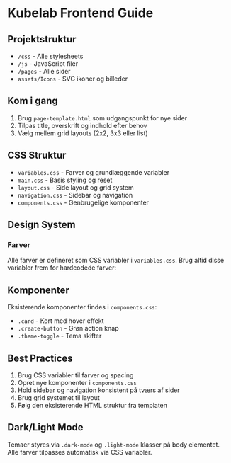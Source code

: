# Kubelab Frontend Guide

## Projektstruktur
- `/css` - Alle stylesheets
- `/js` - JavaScript filer
- `/pages` - Alle sider
- `assets/Icons` - SVG ikoner og billeder

## Kom i gang
1. Brug `page-template.html` som udgangspunkt for nye sider
2. Tilpas title, overskrift og indhold efter behov
3. Vælg mellem grid layouts (2x2, 3x3 eller list)

## CSS Struktur
- `variables.css` - Farver og grundlæggende variabler
- `main.css` - Basis styling og reset
- `layout.css` - Side layout og grid system
- `navigation.css` - Sidebar og navigation
- `components.css` - Genbrugelige komponenter

## Design System

### Farver
Alle farver er defineret som CSS variabler i `variables.css`. Brug altid disse variabler frem for hardcodede farver: 

## Komponenter
Eksisterende komponenter findes i `components.css`:
- `.card` - Kort med hover effekt
- `.create-button` - Grøn action knap
- `.theme-toggle` - Tema skifter

## Best Practices
1. Brug CSS variabler til farver og spacing
2. Opret nye komponenter i `components.css`
3. Hold sidebar og navigation konsistent på tværs af sider
4. Brug grid systemet til layout
5. Følg den eksisterende HTML struktur fra templaten

## Dark/Light Mode
Temaer styres via `.dark-mode` og `.light-mode` klasser på body elementet. 
Alle farver tilpasses automatisk via CSS variabler.
